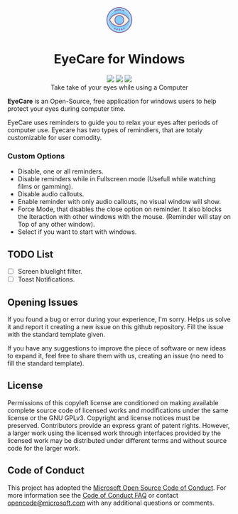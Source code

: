 <p align="center"><img src="resources/logo.png"></p>
<h1 align="center"> EyeCare for Windows </h1>

<p align="center">
	<img src="https://img.shields.io/badge/Platform-windows-success.svg">
	<img src="https://img.shields.io/github/license/raphaelvallat/pingouin.svg" href="https://github.com/byjokese/EyeCare/blob/master/LICENSE.md">
	<img src="https://api.codacy.com/project/badge/Grade/e067856ec64a4292b74ac12259866b98" href="https://www.codacy.com?utm_source=github.com&amp;utm_medium=referral&amp;utm_content=byjokese/EyeCare&amp;utm_campaign=Badge_Grade">
	<br>
	Take take of your eyes while using a Computer
</p>

**EyeCare** is an Open-Source, free application for windows users to help protect your eyes during computer time.

EyeCare uses reminders to guide you to relax your eyes after periods of computer use. Eyecare has two types of remindiers, that are totaly customizable for user comodity.

### Custom Options

- Disable, one or all reminders.
- Disable reminders while in Fullscreen mode (Usefull while watching films or gamming).
- Disable audio callouts.
- Enable reminder with only audio callouts, no visual window will show.
- Force Mode, that disables the close option on reminder. It also blocks the Iteraction with other windows with the mouse. (Reminder will stay on Top of any other window).
- Select if you want to start with windows.

## TODO List

- [ ] Screen bluelight filter.
- [ ] Toast Notifications.

## Opening Issues

If you found a bug or error during your experience, I'm sorry. Helps us solve it and report it creating a new issue on this github repository. Fill the issue with the standard template given.

If you have any suggestions to improve the piece of software or new ideas to expand it, feel free to share them with us, creating an issue (no need to fill the standard template).

## License

Permissions of this copyleft license are conditioned on making available complete source code of licensed works and modifications under the same license or the GNU GPLv3. Copyright and license notices must be preserved. Contributors provide an express grant of patent rights. However, a larger work using the licensed work through interfaces provided by the licensed work may be distributed under different terms and without source code for the larger work.

## Code of Conduct

This project has adopted the [Microsoft Open Source Code of Conduct](https://opensource.microsoft.com/codeofconduct/). For more information see the [Code of Conduct FAQ](https://opensource.microsoft.com/codeofconduct/faq/) or contact opencode@microsoft.com with any additional questions or comments.
